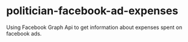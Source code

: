 # politician-facebook-ad-expenses
Using Facebook Graph Api to get information about expenses spent on facebook ads.
